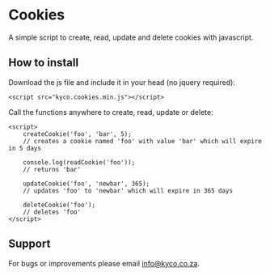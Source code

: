 Cookies
=======

A simple script to create, read, update and delete cookies with javascript.


How to install
--------------

Download the js file and include it in your head (no jquery required):

	<script src="kyco.cookies.min.js"></script>

Call the functions anywhere to create, read, update or delete:

	<script>
		createCookie('foo', 'bar', 5);
		// creates a cookie named 'foo' with value 'bar' which will expire in 5 days
		
		console.log(readCookie('foo'));
		// returns 'bar'

		updateCookie('foo', 'newbar', 365);
		// updates 'foo' to 'newbar' which will expire in 365 days
		
		deleteCookie('foo');
		// deletes 'foo'
	</script>


Support
-------

For bugs or improvements please email info@kyco.co.za.
